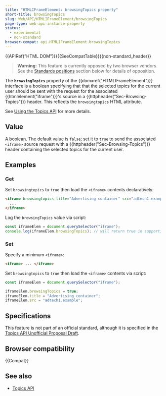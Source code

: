 ```yaml
---
title: "HTMLIFrameElement: browsingTopics property"
short-title: browsingTopics
slug: Web/API/HTMLIFrameElement/browsingTopics
page-type: web-api-instance-property
status:
  - experimental
  - non-standard
browser-compat: api.HTMLIFrameElement.browsingTopics
---
```


{{APIRef("HTML DOM")}}{{SeeCompatTable}}{{non-standard_header}}

> **Warning:** This feature is currently opposed by two browser vendors. See the [Standards positions](#standards_positions) section below for details of opposition.

The **`browsingTopics`** property of the {{domxref("HTMLIFrameElement")}} interface is a boolean specifying that that the selected topics for the current user should be sent with the request for the associated {{htmlelement("iframe")}}'s source in a {{httpheader("Sec-Browsing-Topics")}} header. This reflects the `browsingtopics` HTML attribute.

See [Using the Topics API](/en-US/docs/Web/API/Topics_API/Using) for more details.

## Value

A boolean. The default value is `false`; set it to `true` to send the associated `<iframe>` source request with a {{httpheader("Sec-Browsing-Topics")}} header containing the selected topics for the current user.

## Examples

### Get

Set `browsingtopics` to `true` then load the `<iframe>` contents declaratively:

```html
<iframe browsingtopics title="Advertising container" src="adtech1.example">
  ...
</iframe>
```

Log the `browsingTopics` value via script:

```js
const iframeElem = document.querySelector("iframe");
console.log(iframeElem.browsingTopics); // will return true in supporting browsers
```

### Set

Specify a minimum `<iframe>`:

```html
<iframe> ... </iframe>
```

Set `browsingtopics` to `true` then load the `<iframe>` contents via script:

```js
const iframeElem = document.querySelector("iframe");

iframeElem.browsingTopics = true;
iframeElem.title = "Advertising container";
iframeElem.src = "adtech1.example";
```

## Specifications

This feature is not part of an official standard, although it is specified in the [Topics API Unofficial Proposal Draft](https://patcg-individual-drafts.github.io/topics/).

## Browser compatibility

{{Compat}}

## See also

- [Topics API](/en-US/docs/Web/API/Topics_API)

